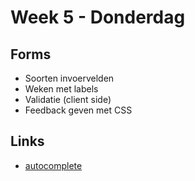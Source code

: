 # Week 5 - Donderdag

## Forms

- Soorten invoervelden
- Weken met labels 
- Validatie (client side)
- Feedback geven met CSS

## Links

- [autocomplete](https://developer.mozilla.org/en-US/docs/Web/HTML/Attributes/autocomplete)
